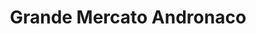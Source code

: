 ---
title: "Grande Mercato Andronaco"
url: /eckernfoerde/grande-mercato-andronaco/
shop: Supermarkt
---